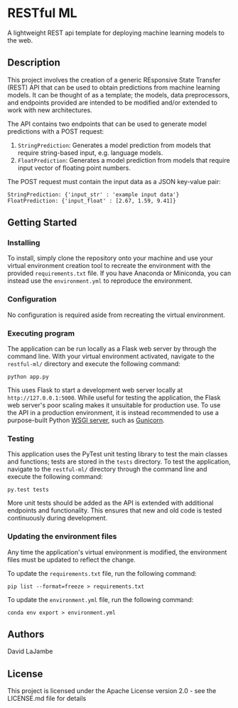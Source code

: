 # RESTful ML

A lightweight REST api template for deploying machine learning models to the web.

## Description

This project involves the creation of a generic REsponsive State Transfer (REST) API that can be used to obtain predictions from machine learning models. It can be thought of as a template; the models, data preprocessors, and endpoints provided are intended to be modified and/or extended to work with new architectures.

The API contains two endpoints that can be used to generate model predictions with a POST request:

1. `StringPrediction`: Generates a model prediction from models that require string-based input, e.g. language models.
2. `FloatPrediction`: Generates a model prediction from models that require input vector of floating point numbers.

The POST request must contain the input data as a JSON key-value pair:

`StringPrediction: {'input_str' : 'example input data'}`
`FloatPrediction: {'input_float' : [2.67, 1.59, 9.41]}`

## Getting Started

### Installing

To install, simply clone the repository onto your machine and use your virtual environment creation tool to recreate the environment with the provided `requirements.txt` file. If you have Anaconda or Miniconda, you can instead use the `environment.yml` to reproduce the environment.

### Configuration

No configuration is required aside from recreating the virtual environment.

### Executing program

The application can be run locally as a Flask web server by through the command line. With your virtual environment activated, navigate to the `restful-ml/` directory and execute the following command: 
```
python app.py
```
This uses Flask to start a development web server locally at `http://127.0.0.1:5000`. While useful for testing the application, the Flask web server's poor scaling makes it unsuitable for production use. To use the API in a production environment, it is instead recommended to use a purpose-built Python [WSGI server](https://en.wikipedia.org/wiki/Web_Server_Gateway_Interface), such as [Gunicorn](https://gunicorn.org/).

### Testing

This application uses the PyTest unit testing library to test the main classes and functions; tests are stored in the `tests` directory. To test the application, navigate to the `restful-ml/` directory through the command line and execute the following command: 
```
py.test tests
```
More unit tests should be added as the API is extended with additional endpoints and functionality. This ensures that new and old code is tested continuously during development.

### Updating the environment files

Any time the application's virtual environment is modified, the environment files must be updated to reflect the change.

To update the `requirements.txt` file, run the following command:
```
pip list --format=freeze > requirements.txt
```
To update the `environment.yml` file, run the following command:
```
conda env export > environment.yml
```

## Authors

David LaJambe

## License

This project is licensed under the Apache License version 2.0 - see the LICENSE.md file for details